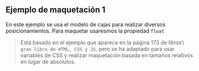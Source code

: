 ## Ejemplo de maquetación 1

En este ejemplo se usa el modelo de cajas para realizar diversos posicionamientos. Para maquetar usaresmos la propiedad `float`

> Está basado en el ejemplo que aparece en la página 173 de libro`El gran libro de HTML, CSS y JS`, pero se ha adaptado para usar variables de CSS y realizar maquetación basada en tamaños relativos en lugar de absolutos. 

